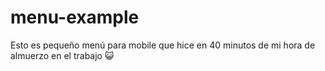 # menu-example

Esto es pequeño menú para mobile que hice en 40 minutos de mi hora de almuerzo en el trabajo 😺
